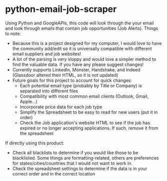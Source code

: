 # python-email-job-scraper
Using Python and GoogleAPIs, this code will look through the your email and look through emails that contain job opportunities (Job Alerts).
Things to note: 
- Because this is a project designed for my computer, I would love to have the community add/edit so it is universally compatible with different email suppliers and job websites!
- A lot of the parsing is very sloppy and would love a simpler method to find the valuable data. If you have any please suggest changes!
- Currently supports LinkedIn, Monster, Handshake, and Indeed (Glassdoor altered their HTML, so it is not updated)
- Future goals for this project to account for quick changes:
  * Each potential email type (probably by Title or Company) is separated into different files
  * Compatibility with most common email clients (Outlook, Gmail, Apple...)
  * Incorporate price data for each job type
  * Simplify the Spreadsheet to be easy to read for new users (put it in order)
  * Check the Job application's website HTML to see if the job has expired or no longer accepting applications. If such, remove it from the spreadsheet
 
If directly using this product: 
- Check all blacklists to determine if you would like those to be blacklisted. Some things are formatting-related, others are preferences for states/cities/countries that I would not want to work in.
- Check the spreadsheet settings to determine if the data is in your correct order and in the correct location
